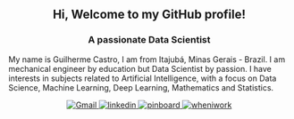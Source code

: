 <h2 align="center">Hi, Welcome to my GitHub profile!</h2>
<h3 align="center">A passionate Data Scientist</h3>
<p> 
My name is Guilherme Castro, I am from Itajubá, Minas Gerais - Brazil. I am mechanical engineer by education but Data Scientist by passion. I have interests in subjects related to Artificial Intelligence, with a focus on Data Science, Machine Learning, Deep Learning, Mathematics and Statistics.
</p>
<p align="center">
  
  <a href='mailto:guilherme.castrorl@gmail.com?subject=MessageTitle&amp;body=Message Content' target="_blank">
    <img alt='Gmail' src='https://img.shields.io/badge/gmail-100000?style=for-the-badge&logo=Gmail&logoColor=FFFFFF&labelColor=A4A6A9&color=F04040'/>
  </a>
  
  <a href='https://www.linkedin.com/in/guilherme-castrorl/' target="_blank">
    <img alt='linkedin' src='https://img.shields.io/badge/linkedin-100000?style=for-the-badge&logo=linkedin&logoColor=FFFFFF&labelColor=A4A6A9&color=407AF7'/>
  </a>

  <a href='https://guicastrorl.github.io/online-cv-pt/' target="_blank">
    <img alt='pinboard' src='https://img.shields.io/badge/curriculum-100000?style=for-the-badge&logo=pinboard&logoColor=FFFFFF&labelColor=A4A6A9&color=E09B4D'/>
  </a>
  
  <a href='https://guicastrorl.github.io/online-cv-pt/#personal-project' target="_blank">
    <img alt='wheniwork' src='https://img.shields.io/badge/portfolio-100000?style=for-the-badge&logo=wheniwork&logoColor=FFFFFF&labelColor=A4A6A9&color=D9E054'/>
  </a>
  
</p>


